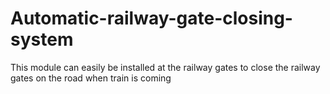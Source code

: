 # Automatic-railway-gate-closing-system
This module can easily be installed at the railway gates to close the railway gates on the road when train is coming

